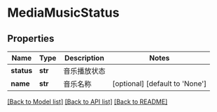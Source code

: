 # MediaMusicStatus

## Properties
Name | Type | Description | Notes
------------ | ------------- | ------------- | -------------
**status** | **str** | 音乐播放状态 | 
**name** | **str** | 音乐名称 | [optional] [default to 'None']

[[Back to Model list]](../README.md#documentation-for-models) [[Back to API list]](../README.md#documentation-for-api-endpoints) [[Back to README]](../README.md)


